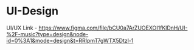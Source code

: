 # UI-Design
UI/UX
Link - https://www.figma.com/file/bCU0a7ArZUOEXOI1fKlDnH/UI-%2F-music?type=design&node-id=0%3A1&mode=design&t=RRIpmT7gWTX5Dtzl-1
